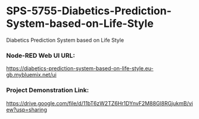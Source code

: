# SPS-5755-Diabetics-Prediction-System-based-on-Life-Style
Diabetics Prediction System based on Life Style

### Node-RED Web UI URL:
https://diabetics-prediction-system-based-on-life-style.eu-gb.mybluemix.net/ui

### Project Demonstration Link:
https://drive.google.com/file/d/11bT6zW2TZ6Hr1DYnvF2M88Gl8RGjukmB/view?usp=sharing
